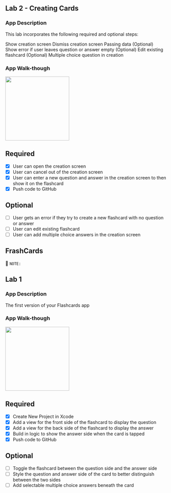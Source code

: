 

## Lab 2 - Creating Cards

### App Description
This lab incorporates the following required and optional steps:

Show creation screen
Dismiss creation screen
Passing data
(Optional) Show error if user leaves question or answer empty
(Optional) Edit existing flashcard
(Optional) Multiple choice question in creation


### App Walk-though


<img src="http://g.recordit.co/zOjCMfPr2e.gif" width=200><br>


## Required
- [x] User can open the creation screen
- [x] User can cancel out of the creation screen
- [x] User can enter a new question and answer in the creation screen to then show it on the flashcard
- [x] Push code to GitHub
## Optional
- [ ] User gets an error if they try to create a new flashcard with no question or answer
- [ ] User can edit existing flashcard
- [ ] User can add multiple choice answers in the creation screen
## FrashCards

📝 `NOTE:` 

## Lab 1

### App Description

The first version of your Flashcards app

### App Walk-though


<img src="http://g.recordit.co/TL7btrICT9.gif" width=200><br>

## Required
- [x] Create New Project in Xcode
- [x] Add a view for the front side of the flashcard to display the question
- [x] Add a view for the back side of the flashcard to display the answer
- [x] Build in logic to show the answer side when the card is tapped
- [x] Push code to GitHub
## Optional
- [ ] Toggle the flashcard between the question side and the answer side
- [ ] Style the question and answer side of the card to better distinguish between the two sides
- [ ] Add selectable multiple choice answers beneath the card
